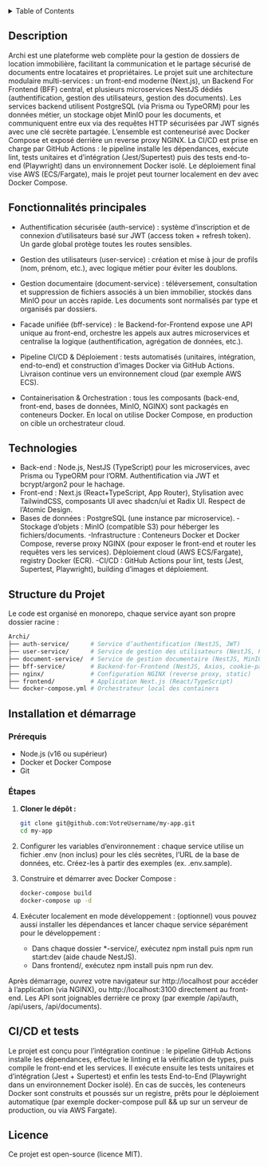 <details>
  <summary>Table of Contents</summary>
  <ol>
    <li><a href="#Description">Description</a></li>
    <li><a href="#Fonctionnalités-principales">Fonctionnalités principales</a></li>
    <li><a href="#Technologies">Technologies</a></li>
    <li><a href="#Structure-du-projet">Structure du projet</a></li>
    <li><a href="#Installation-et-démarrage">Installation et démarrage</a></li>
    <li><a href="#CI/CD-et-tests">CI/CD et tests</a></li>
    <li><a href="#Licence">Licence</a></li>
  </ol>
</details>

## Description

Archi est une plateforme web complète pour la gestion de dossiers de location immobilière, facilitant la communication et le partage sécurisé de documents entre locataires et propriétaires. Le projet suit une architecture modulaire multi-services : un front-end moderne (Next.js), un Backend For Frontend (BFF) central, et plusieurs microservices NestJS dédiés (authentification, gestion des utilisateurs, gestion des documents). Les services backend utilisent PostgreSQL (via Prisma ou TypeORM) pour les données métier, un stockage objet MinIO pour les documents, et communiquent entre eux via des requêtes HTTP sécurisées par JWT signés avec une clé secrète partagée. L’ensemble est conteneurisé avec Docker Compose et exposé derrière un reverse proxy NGINX. La CI/CD est prise en charge par GitHub Actions : le pipeline installe les dépendances, exécute lint, tests unitaires et d’intégration (Jest/Supertest) puis des tests end-to-end (Playwright) dans un environnement Docker isolé. Le déploiement final vise AWS (ECS/Fargate), mais le projet peut tourner localement en dev avec Docker Compose.

<!-- ## stack

* [![Next][Next.js]][Next-url]
* [![React][React.js]][React-url]
-->

## Fonctionnalités principales
- Authentification sécurisée (auth-service) : système d’inscription et de connexion d’utilisateurs basé sur JWT (access token + refresh token). Un garde global protège toutes les routes sensibles.

- Gestion des utilisateurs (user-service) : création et mise à jour de profils (nom, prénom, etc.), avec logique métier pour éviter les doublons.

- Gestion documentaire (document-service) : téléversement, consultation et suppression de fichiers associés à un bien immobilier, stockés dans MinIO pour un accès rapide. Les documents sont normalisés par type et organisés par dossiers.

- Facade unifiée (bff-service) : le Backend-for-Frontend expose une API unique au front-end, orchestre les appels aux autres microservices et centralise la logique (authentification, agrégation de données, etc.).

- Pipeline CI/CD & Déploiement : tests automatisés (unitaires, intégration, end-to-end) et construction d’images Docker via GitHub Actions. Livraison continue vers un environnement cloud (par exemple AWS ECS).

- Containerisation & Orchestration : tous les composants (back-end, front-end, bases de données, MinIO, NGINX) sont packagés en conteneurs Docker. En local on utilise Docker Compose, en production on cible un orchestrateur cloud.


## Technologies

- Back-end : Node.js, NestJS (TypeScript) pour les microservices, avec Prisma ou TypeORM pour l’ORM. Authentification via JWT et bcrypt/argon2 pour le hachage.
- Front-end : Next.js (React+TypeScript, App Router), Stylisation avec TailwindCSS, composants UI avec shadcn/ui et Radix UI. Respect de l’Atomic Design.
- Bases de données : PostgreSQL (une instance par microservice).
-Stockage d’objets : MinIO (compatible S3) pour héberger les fichiers/documents.
-Infrastructure : Conteneurs Docker et Docker Compose, reverse proxy NGINX (pour exposer le front-end et router les requêtes vers les services). Déploiement cloud (AWS ECS/Fargate), registry Docker (ECR).
-CI/CD : GitHub Actions pour lint, tests (Jest, Supertest, Playwright), building d’images et déploiement.

## Structure du Projet

Le code est organisé en monorepo, chaque service ayant son propre dossier racine : 

```bash
Archi/ 
├── auth-service/      # Service d’authentification (NestJS, JWT)
├── user-service/      # Service de gestion des utilisateurs (NestJS, Postgres)
├── document-service/  # Service de gestion documentaire (NestJS, MinIO)
├── bff-service/       # Backend-for-Frontend (NestJS, Axios, cookie-parser)
├── nginx/             # Configuration NGINX (reverse proxy, static)
├── frontend/          # Application Next.js (React/TypeScript)
└── docker-compose.yml # Orchestrateur local des containers
```

## Installation et démarrage

### Prérequis

- Node.js (v16 ou supérieur)
- Docker et Docker Compose
- Git

### Étapes

1. **Cloner le dépôt :**

   ```sh
   git clone git@github.com:VotreUsername/my-app.git
   cd my-app
   ```
2. Configurer les variables d’environnement : chaque service utilise un fichier .env (non inclus) pour les clés secrètes, l’URL de la base de données, etc. Créez-les à partir des exemples (ex. .env.sample).
3. Construire et démarrer avec Docker Compose :
   ```sh
   docker-compose build
   docker-compose up -d
   ```
4. Exécuter localement en mode développement : (optionnel) vous pouvez aussi installer les dépendances et lancer chaque service séparément pour le développement :
   - Dans chaque dossier *-service/, exécutez npm install puis npm run start:dev (aide chaude NestJS).
   - Dans frontend/, exécutez npm install puis npm run dev.
  
Après démarrage, ouvrez votre navigateur sur http://localhost pour accéder à l’application (via NGINX), ou http://localhost:3100 directement au front-end. Les API sont joignables derrière ce proxy (par exemple /api/auth, /api/users, /api/documents).

## CI/CD et tests

Le projet est conçu pour l’intégration continue : le pipeline GitHub Actions installe les dépendances, effectue le linting et la vérification de types, puis compile le front-end et les services. Il exécute ensuite les tests unitaires et d’intégration (Jest + Supertest) et enfin les tests End-to-End (Playwright dans un environnement Docker isolé). En cas de succès, les conteneurs Docker sont construits et poussés sur un registre, prêts pour le déploiement automatique (par exemple docker-compose pull && up sur un serveur de production, ou via AWS Fargate).

## Licence

Ce projet est open-source (licence MIT). 


[Next.js]: https://img.shields.io/badge/next.js-000000?style=for-the-badge&logo=nextdotjs&logoColor=white
[Next-url]: https://nextjs.org/
[React.js]: https://img.shields.io/badge/React-20232A?style=for-the-badge&logo=react&logoColor=61DAFB
[React-url]: https://reactjs.org/
